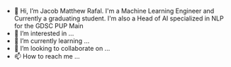 - 👋 Hi, I’m Jacob Matthew Rafal. I'm a Machine Learning Engineer and Currently a graduating student. I'm also a Head of AI specialized in NLP for the GDSC PUP Main
- 👀 I’m interested in ...
- 🌱 I’m currently learning ...
- 💞️ I’m looking to collaborate on ...
- 📫 How to reach me ...

<!---
JakeCob/JakeCob is a ✨ special ✨ repository because its `README.md` (this file) appears on your GitHub profile.
You can click the Preview link to take a look at your changes.
--->
